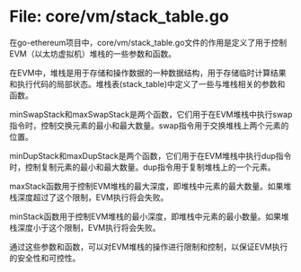 # File: core/vm/stack_table.go

在go-ethereum项目中，core/vm/stack_table.go文件的作用是定义了用于控制EVM（以太坊虚拟机）堆栈的一些参数和函数。

在EVM中，堆栈是用于存储和操作数据的一种数据结构，用于存储临时计算结果和执行代码的局部状态。堆栈表(stack_table)中定义了一些与堆栈相关的参数和函数。

minSwapStack和maxSwapStack是两个函数，它们用于在EVM堆栈中执行swap指令时，控制交换元素的最小和最大数量。swap指令用于交换堆栈上两个元素的位置。

minDupStack和maxDupStack是两个函数，它们用于在EVM堆栈中执行dup指令时，控制复制元素的最小和最大数量。dup指令用于复制堆栈上的一个元素。

maxStack函数用于控制EVM堆栈的最大深度，即堆栈中元素的最大数量。如果堆栈深度超过了这个限制，EVM执行将会失败。

minStack函数用于控制EVM堆栈的最小深度，即堆栈中元素的最小数量。如果堆栈深度小于这个限制，EVM执行将会失败。

通过这些参数和函数，可以对EVM堆栈的操作进行限制和控制，以保证EVM执行的安全性和可控性。

